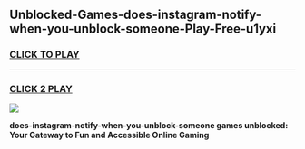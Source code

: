 
## Unblocked-Games-does-instagram-notify-when-you-unblock-someone-Play-Free-u1yxi
<h3>
<a href="https://premium76.site?title=does-instagram-notify-when-you-unblock-someone&ref=23A">CLICK TO PLAY</a></h3>
<hr>

<h3>
<a href="https://premium76.site?title=does-instagram-notify-when-you-unblock-someone&ref=23A">CLICK 2 PLAY</a>
  
</h3>

<a href="https://premium76.site?title=does-instagram-notify-when-you-unblock-someone&ref=23A"><img src="https://clearcache.store/games.png"></a>


**does-instagram-notify-when-you-unblock-someone games unblocked: Your Gateway to Fun and Accessible Online Gaming**
